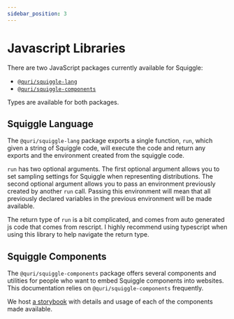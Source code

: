 ```yaml
---
sidebar_position: 3
---
```


# Javascript Libraries

There are two JavaScript packages currently available for Squiggle:

- [`@quri/squiggle-lang`](https://www.npmjs.com/package/@quri/squiggle-lang)
- [`@quri/squiggle-components`](https://www.npmjs.com/package/@quri/squiggle-components)

Types are available for both packages.

## Squiggle Language

The `@quri/squiggle-lang` package exports a single function, `run`, which given
a string of Squiggle code, will execute the code and return any exports and the
environment created from the squiggle code.

`run` has two optional arguments. The first optional argument allows you to set
sampling settings for Squiggle when representing distributions. The second optional
argument allows you to pass an environment previously created by another `run`
call. Passing this environment will mean that all previously declared variables
in the previous environment will be made available.

The return type of `run` is a bit complicated, and comes from auto generated js
code that comes from rescript. I highly recommend using typescript when using
this library to help navigate the return type.

## Squiggle Components

The `@quri/squiggle-components` package offers several components and utilities
for people who want to embed Squiggle components into websites. This documentation
relies on `@quri/squiggle-components` frequently.

We host [a storybook](https://components.squiggle-language.com/) with details
and usage of each of the components made available.
